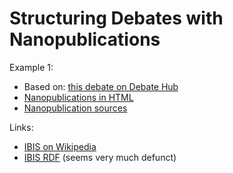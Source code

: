 Structuring Debates with Nanopublications
=========================================

Example 1:

- Based on: [this debate on Debate Hub](https://debatehub.net/explore.php?id=137108661540429254001385484137)
- [Nanopublications in HTML](https://raw.githack.com/peta-pico/debate-nanopubs/master/example1/trusty.debate.trig.html)
- [Nanopublication sources](example1/)

Links:

- [IBIS on Wikipedia](https://en.wikipedia.org/wiki/Issue-based_information_system)
- [IBIS RDF](https://web.archive.org/web/20100525235757/http://hyperdata.org/xmlns/ibis/) (seems very much defunct)
